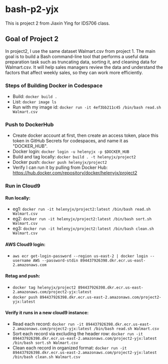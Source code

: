 # bash-p2-yjx
This is project 2 from Jiaxin Ying for IDS706 class.

## Goal of Project 2
In project2, I use the same dataset Walmart.csv from project 1. The main goal is to build a Bash command-line tool that performs a useful data preparation task such as truncating data, sorting it, and cleaning data for Walmart.csv. It will help sales managers review the data and understand the factors that affect weekly sales, so they can work more efficiently.

### Steps of Building Docker in Codespace
* Build: `docker build .`
* List: `docker image ls`
* Run with my image id: `docker run -it 4ef3bb211c45 /bin/bash read.sh Walmart.csv`

### Push to DockerHub
* Create docker account at first, then create an access token, place this token in GitHub Secrets for codespaces, and name it as "DOCKER_HUB".
* Docker login: `docker login -u helenyjx -p $DOCKER_HUB`
* Build and tag locally: `docker build . -t helenyjx/project2`
* Docker push: `docker push helenyjx/project2`
* Verify I can run it by pulling from Docker Hub: https://hub.docker.com/repository/docker/helenyjx/project2

### Run in Cloud9
#### Run locally:
* eg1: `docker run -it helenyjx/project2:latest /bin/bash read.sh Walmart.csv`
* eg2: `docker run -it helenyjx/project2:latest /bin/bash sort.sh Walmart.csv`
* eg3: `docker run -it helenyjx/project2:latest /bin/bash clean.sh Walmart.csv`
#### AWS Cloud9 login: 
* `aws ecr get-login-password --region us-east-2 | docker login --username AWS --password-stdin 894437926398.dkr.ecr.us-east-2.amazonaws.com`
#### Retag and push:
* `docker tag helenyjx/project2 894437926398.dkr.ecr.us-east-2.amazonaws.com/project2-yjx:latest`
* `docker push 894437926398.dkr.ecr.us-east-2.amazonaws.com/project2-yjx:latest`
#### Verify it runs in a new cloud9 instance: 
* Read each record: `docker run -it 894437926398.dkr.ecr.us-east-2.amazonaws.com/project2-yjx:latest /bin/bash read.sh Walmart.csv`
* Sort each record via excluding the header row: `docker run -it 894437926398.dkr.ecr.us-east-2.amazonaws.com/project2-yjx:latest /bin/bash sort.sh Walmart.csv`
* Clean each record in organized format: `docker run -it 894437926398.dkr.ecr.us-east-2.amazonaws.com/project2-yjx:latest /bin/bash clean.sh Walmart.csv`